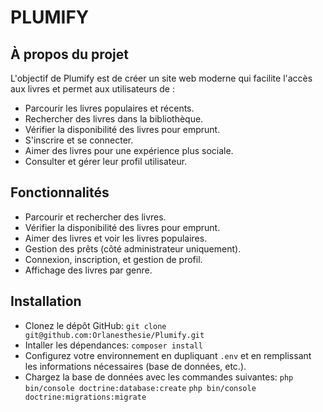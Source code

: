 # PLUMIFY
## À propos du projet
L'objectif de Plumify est de créer un site web moderne qui facilite l'accès aux livres et permet aux utilisateurs de :
* Parcourir les livres populaires et récents.
* Rechercher des livres dans la bibliothèque.
* Vérifier la disponibilité des livres pour emprunt.
* S'inscrire et se connecter.
* Aimer des livres pour une expérience plus sociale.
* Consulter et gérer leur profil utilisateur.

## Fonctionnalités
* Parcourir et rechercher des livres.
* Vérifier la disponibilité des livres pour emprunt.
* Aimer des livres et voir les livres populaires.
* Gestion des prêts (côté administrateur uniquement).
* Connexion, inscription, et gestion de profil.
* Affichage des livres par genre.

## Installation
* Clonez le dépôt GitHub: `git clone git@github.com:Orlanesthesie/Plumify.git`
* Intaller les dépendances: `composer install`
* Configurez votre environnement en dupliquant `.env` et en remplissant les informations nécessaires (base de données, etc.).
* Chargez la base de données avec les commandes suivantes: `php bin/console doctrine:database:create`
`php bin/console doctrine:migrations:migrate`
